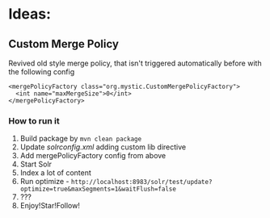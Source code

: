 # Ideas:

## Custom Merge Policy

Revived old style merge policy, that isn't triggered automatically before with the following config
```
<mergePolicyFactory class="org.mystic.CustomMergePolicyFactory">
  <int name="maxMergeSize">0</int>
</mergePolicyFactory>
```

### How to run it

1. Build package by `mvn clean package`
2. Update *solrconfig.xml* adding custom lib directive
3. Add mergePolicyFactory config from above
4. Start Solr
5. Index a lot of content
6. Run optimize - `http://localhost:8983/solr/test/update?optimize=true&maxSegments=1&waitFlush=false`
7. ???
8. Enjoy!Star!Follow!
